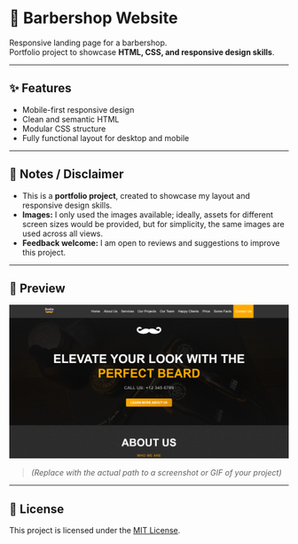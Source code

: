 # 💈 Barbershop Website

Responsive landing page for a barbershop.  
Portfolio project to showcase **HTML, CSS, and responsive design skills**.

---

## ✨ Features

- Mobile-first responsive design  
- Clean and semantic HTML  
- Modular CSS structure  
- Fully functional layout for desktop and mobile

---

## 📝 Notes / Disclaimer

- This is a **portfolio project**, created to showcase my layout and responsive design skills.  
- **Images:** I only used the images available; ideally, assets for different screen sizes would be provided, but for simplicity, the same images are used across all views.  
- **Feedback welcome:** I am open to reviews and suggestions to improve this project.

---

## 👀 Preview

![Barbershop Preview](preview.png)  
> *(Replace with the actual path to a screenshot or GIF of your project)*

---

## 📄 License

This project is licensed under the [MIT License](LICENSE).
